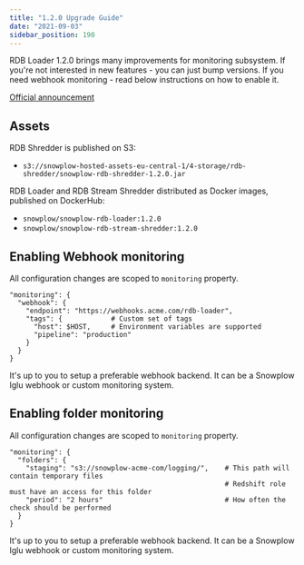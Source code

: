 ```yaml
---
title: "1.2.0 Upgrade Guide"
date: "2021-09-03"
sidebar_position: 190
---
```


RDB Loader 1.2.0 brings many improvements for monitoring subsystem. If you're not interested in new features - you can just bump versions. If you need webhook monitoring - read below instructions on how to enable it.

[Official announcement](https://discourse.snowplowanalytics.com/t/snowplow-rdb-loader-1-2-0-released/5571)

## Assets

RDB Shredder is published on S3:

- `s3://snowplow-hosted-assets-eu-central-1/4-storage/rdb-shredder/snowplow-rdb-shredder-1.2.0.jar`

RDB Loader and RDB Stream Shredder distributed as Docker images, published on DockerHub:

- `snowplow/snowplow-rdb-loader:1.2.0`
- `snowplow/snowplow-rdb-stream-shredder:1.2.0`

## Enabling Webhook monitoring

All configuration changes are scoped to `monitoring` property.

```
"monitoring": {
  "webhook": {
    "endpoint": "https://webhooks.acme.com/rdb-loader",
    "tags": {            # Custom set of tags
      "host": $HOST,     # Environment variables are supported
      "pipeline": "production"
    }
  }
}
```

It's up to you to setup a preferable webhook backend. It can be a Snowplow Iglu webhook or custom monitoring system.

## Enabling folder monitoring

All configuration changes are scoped to `monitoring` property.

```
"monitoring": {
  "folders": {
    "staging": "s3://snowplow-acme-com/logging/",    # This path will contain temporary files
                                                     # Redshift role must have an access for this folder
    "period": "2 hours"                              # How often the check should be performed
  }
}
```

It's up to you to setup a preferable webhook backend. It can be a Snowplow Iglu webhook or custom monitoring system.
